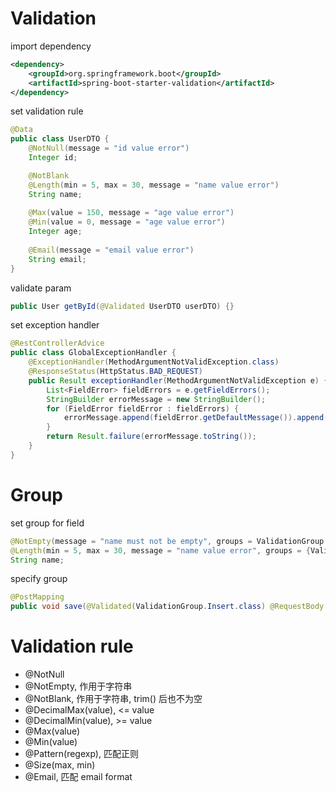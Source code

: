 # Validation

import dependency

```xml
<dependency>
    <groupId>org.springframework.boot</groupId>
    <artifactId>spring-boot-starter-validation</artifactId>
</dependency>
```

set validation rule

```java
@Data
public class UserDTO {
    @NotNull(message = "id value error")
    Integer id;

    @NotBlank
    @Length(min = 5, max = 30, message = "name value error")
    String name;
    
    @Max(value = 150, message = "age value error")
    @Min(value = 0, message = "age value error")
    Integer age;
    
    @Email(message = "email value error")
    String email;
}
```

validate param

```java
public User getById(@Validated UserDTO userDTO) {}
```

set exception handler

```java
@RestControllerAdvice
public class GlobalExceptionHandler {
    @ExceptionHandler(MethodArgumentNotValidException.class)
    @ResponseStatus(HttpStatus.BAD_REQUEST)
    public Result exceptionHandler(MethodArgumentNotValidException e) {
        List<FieldError> fieldErrors = e.getFieldErrors();
        StringBuilder errorMessage = new StringBuilder();
        for (FieldError fieldError : fieldErrors) {
            errorMessage.append(fieldError.getDefaultMessage()).append(", ");
        }
        return Result.failure(errorMessage.toString());
    }
}
```

# Group

set group for field

```java
@NotEmpty(message = "name must not be empty", groups = ValidationGroup.Select.class)
@Length(min = 5, max = 30, message = "name value error", groups = {ValidationGroup.Insert.class, ValidationGroup.Update.class})
String name;
```

specify group

```java
@PostMapping
public void save(@Validated(ValidationGroup.Insert.class) @RequestBody UserDTO userDTO) {}
```

# Validation rule

- @NotNull
- @NotEmpty, 作用于字符串
- @NotBlank, 作用于字符串, trim() 后也不为空
- @DecimalMax(value), <= value
- @DecimalMin(value), >= value
- @Max(value)
- @Min(value)
- @Pattern(regexp), 匹配正则
- @Size(max, min)
- @Email, 匹配 email format

